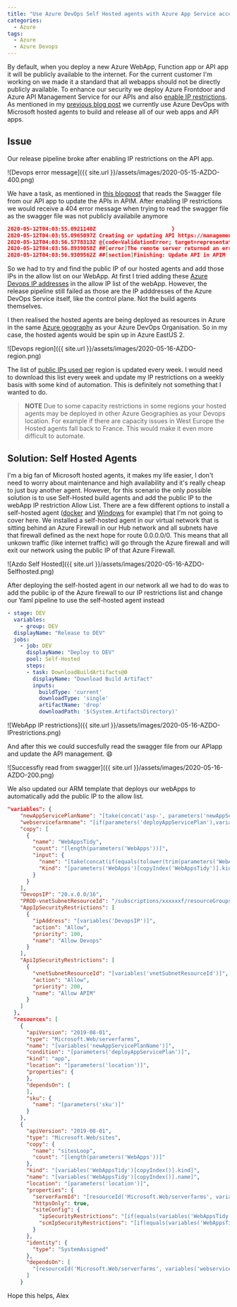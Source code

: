 ```yaml
---
title: "Use Azure DevOps Self Hosted agents with Azure App Service access restrictions"
categories:
  - Azure
tags:
  - Azure
  - Azure Devops
---
```


By default, when you deploy a new Azure WebApp, Function app or API app it will be publicly available to the internet. For the current customer I'm working on we made it a standard that all webapps should not be directly publicly available. To enhance our security we deploy Azure Frontdoor and Azure API Management Service for our APIs and also [enable IP restrictions](https://docs.microsoft.com/en-us/azure/app-service/app-service-ip-restrictions). As mentioned in my [previous blog post](https://mscloud.be/azure/Update-API-in-APIM-from-Azure-Devops/) we currently use Azure DevOps with Microsoft hosted agents to build and release all of our web apps and API apps.

## Issue

Our release pipeline broke after enabling IP restrictions on the API app.

![Devops error message]({{ site.url }}/assets/images/2020-05-15-AZDO-400.png)

We have a task, as mentioned in [this blogpost](https://mscloud.be/azure/Update-API-in-APIM-from-Azure-Devops) that reads the Swagger file from our API app to update the APIs in APIM. After enabling IP restrictions we would receive a 404 error message when trying to read the swagger file as the swagger file was not publicly availabile anymore

```json
2020-05-12T04:03:55.0921140Z 						}
2020-05-12T04:03:55.0965097Z Creating or updating API https://management.azure.com/subscriptions/xxxx/resourceGroups/RG-providers/Microsoft.ApiManagement/service/de/apis/xxxxx-client-api?api-version=2018-01-01
2020-05-12T04:03:56.5778313Z @{code=ValidationError; target=representation; message=Parsing error(s): Failed to import from specified resource https://api-d-xxxx.azurewebsites.net/swagger/v1/swagger.json: Response status code does not indicate success: 404 (Not Found)..}
2020-05-12T04:03:56.8939058Z ##[error]The remote server returned an error: (400) Bad Request.
2020-05-12T04:03:56.9309562Z ##[section]Finishing: Update API in APIM
```

So we had to try and find the public IP of our hosted agents and add those IPs in the allow list on our WebApp. At first I tried adding these [Azure Devops IP addresses](https://docs.microsoft.com/en-us/azure/devops/organizations/security/allow-list-ip-url?view=azure-devops#ip-addresses-and-range-restrictions) in the allow IP list of the webApp. However, the release pipeline still failed as those are the IP adddresses of the Azure DevOps Service itself, like the control plane. Not the build agents themselves.

I then realised the hosted agents are being deployed as resources in Azure in the same [Azure geography](https://azure.microsoft.com/en-us/global-infrastructure/geographies/) as your Azure DevOps Organisation. So in my case, the hosted agents would be spin up in Azure EastUS 2.

![Devops region]({{ site.url }}/assets/images/2020-05-16-AZDO-region.png)

The list of [public IPs used per](https://www.microsoft.com/en-us/download/details.aspx?id=56519) region is updated every week. I would need to download this list every week and update my IP restrictions on a weekly basis with some kind of automation. This is definitely not something that I wanted to do.

> **NOTE**
> Due to some capacity restrictions in some regions your hosted agents may be deployed in other Azure Geographies as your Devops location. For example if there are capacity issues in West Europe the Hosted agents fall back to France. This would make it even more difficult to automate.

## Solution: Self Hosted Agents

I'm a big fan of Microsoft hosted agents, it makes my life easier, I don't need to worry about maintenance and high availability and it's really cheap to just buy another agent. However, for this scenario the only possible solution is to use Self-Hosted build agents and add the public IP to the webApp IP restriction Allow List. There are a few different options to install a self-hosted agent ([docker](https://docs.microsoft.com/en-us/azure/devops/pipelines/agents/docker?view=azure-devops) and [Windows](https://docs.microsoft.com/en-us/azure/devops/pipelines/agents/v2-windows?view=azure-devops) for example) that I'm not going to cover here. We installed a self-hosted agent in our virtual network that is sitting behind an Azure Firewall in our Hub network and all subnets have that firewall defined as the next hope for route 0.0.0.0/0. This means that all unkown traffic (like internet traffic) will go through the Azure firewall and will exit our network using the public IP of that Azure Firewall.

![Azdo Self Hosted]({{ site.url }}/assets/images/2020-05-16-AZDO-Selfhosted.png)

After deploying the self-hosted agent in our network all we had to do was to add the public ip of the Azure firewall to our IP restrictions list and change our Yaml pipeline to use the self-hosted agent instead

```Yaml
- stage: DEV
  variables:
    - group: DEV
  displayName: "Release to DEV"
  jobs:
    - job: DEV
      displayName: "Deploy to DEV"
      pool: Self-Hosted
      steps:
      - task: DownloadBuildArtifacts@0
        displayName: "Download Build Artifact"
        inputs:
          buildType: 'current'
          downloadType: 'single'
          artifactName: 'drop'
          downloadPath: '$(System.ArtifactsDirectory)'
```

![WebApp IP restrictions]({{ site.url }}/assets/images/2020-05-16-AZDO-IPrestrictions.png)

And after this we could succesfully read the swagger file from our APIapp and update the API management. :smile:

![Successfly read from swagger]({{ site.url }}/assets/images/2020-05-16-AZDO-200.png)

We also updated our ARM template that deploys our webApps to automatically add the public IP to the allow list.

```json
"variables": {
    "newAppServicePlanName": "[take(concat('asp-', parameters('newAppServicePlanPrefix'),'-', uniqueString(parameters('guidValue'))),24)]",
    "webservicefarmname": "[if(parameters('deployAppServicePlan'),variables('newAppServicePlanName'),parameters('existingAppServicePlanName'))]",
    "copy": [
      {
        "name": "WebAppsTidy",
        "count": "[length(parameters('WebApps'))]",
        "input": {
          "name": "[take(concat(if(equals(tolower(trim(parameters('WebApps')[copyIndex('WebAppsTidy')].kind)), 'app'),'aps-','api-'),parameters('WebApps')[copyIndex('WebAppsTidy')].name,'-',uniqueString(parameters('guidValue'))),24)]",
          "Kind": "[parameters('WebApps')[copyIndex('WebAppsTidy')].kind]"
        }
      }
    ],
    "DevopsIP": "20.x.0.0/16",
    "PROD-vnetSubnetResourceId": "/subscriptions/xxxxxxf/resourceGroups/RG-xxxx/providers/Microsoft.Network/virtualNetworks/xxxx/subnets/xxxx",
    "AppIpSecurityRestrictions": [
      {
        "ipAddress": "[variables('DevopsIP')]",
        "action": "Allow",
        "priority": 100,
        "name": "Allow Devops"
      }
    ],
    "ApiIpSecurityRestrictions": [
      {
        "vnetSubnetResourceId": "[variables('vnetSubnetResourceId')]",
        "action": "Allow",
        "priority": 200,
        "name": "Allow APIM"
      }
    ]
  },
  "resources": [
    {
      "apiVersion": "2019-08-01",
      "type": "Microsoft.Web/serverfarms",
      "name": "[variables('newAppServicePlanName')]",
      "condition": "[parameters('deployAppServicePlan')]",
      "kind": "app",
      "location": "[parameters('location')]",
      "properties": {
      },
      "dependsOn": [
      ],
      "sku": {
        "name": "[parameters('sku')]"
      }
    },
    {
      "apiVersion": "2019-08-01",
      "type": "Microsoft.Web/sites",
      "copy": {
        "name": "sitesLoop",
        "count": "[length(parameters('WebApps'))]"
      },
      "kind": "[variables('WebAppsTidy')[copyIndex()].kind]",
      "name": "[variables('WebAppsTidy')[copyIndex()].name]",
      "location": "[parameters('location')]",
      "properties": {
        "serverFarmId": "[resourceId('Microsoft.Web/serverfarms', variables('webservicefarmname'))]",
        "httpsOnly": true,
        "siteConfig": {
          "ipSecurityRestrictions": "[if(equals(variables('WebAppsTidy')[copyIndex()].kind,'app'),variables('AppIpSecurityRestrictions'),variables('ApiIpSecurityRestrictions'))]",
          "scmIpSecurityRestrictions": "[if(equals(variables('WebAppsTidy')[copyIndex()].kind,'app'),variables('AppIpSecurityRestrictions'),variables('ApiIpSecurityRestrictions'))]"
        }
      },
      "identity": {
        "type": "SystemAssigned"
      },
      "dependsOn": [
        "[resourceId('Microsoft.Web/serverfarms', variables('webservicefarmname'))]"
      ]
    }
```

Hope this helps,
Alex
